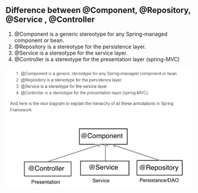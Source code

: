 ## Difference between @Component, @Repository, @Service , @Controller

1. @Component is a generic stereotype for any Spring-managed component or bean. 
2. @Repository is a stereotype for the persistence layer.
3. @Service is a stereotype for the service layer.
4. @Controller is a stereotype for the presentation layer (spring-MVC)

![](https://github.com/deepakkum21/Spring/blob/master/DependencyInjection/helpful-images/dif%20%40Service%2C%20%40Component%2C%20%40Rpository%2C%20%40Controller.PNG)

